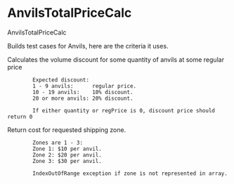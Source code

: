 # AnvilsTotalPriceCalc
AnvilsTotalPriceCalc

Builds test cases for Anvils, here are the criteria it uses. 

Calculates the volume discount for some quantity of anvils at some regular price
            
            Expected discount:
            1 - 9 anvils:      regular price.
            10 - 19 anvils:    10% discount.
            20 or more anvils: 20% discount.
            
            If either quantity or regPrice is 0, discount price should return 0

Return cost for requested shipping zone.
            
            Zones are 1 - 3:
            Zone 1: $10 per anvil.
            Zone 2: $20 per anvil.
            Zone 3: $30 per anvil.
            
            IndexOutOfRange exception if zone is not represented in array.
